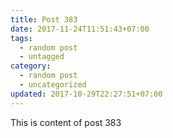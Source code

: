 ```yaml
---
title: Post 383
date: 2017-11-24T11:51:43+07:00
tags:
  - random post
  - untagged
category:
  - random post
  - uncategorized
updated: 2017-10-29T22:27:51+07:00
---
```

This is content of post 383